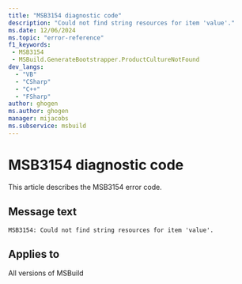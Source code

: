 ```yaml
---
title: "MSB3154 diagnostic code"
description: "Could not find string resources for item 'value'."
ms.date: 12/06/2024
ms.topic: "error-reference"
f1_keywords:
 - MSB3154
 - MSBuild.GenerateBootstrapper.ProductCultureNotFound
dev_langs:
  - "VB"
  - "CSharp"
  - "C++"
  - "FSharp"
author: ghogen
ms.author: ghogen
manager: mijacobs
ms.subservice: msbuild
---
```


# MSB3154 diagnostic code

<!-- :::ErrorDefinitionDescription::: -->
<!-- :::editable-content name="introDescription"::: -->
This article describes the MSB3154 error code.
<!-- :::editable-content-end::: -->

## Message text

`MSB3154: Could not find string resources for item 'value'.`

<!-- :::editable-content name="postOutputDescription"::: -->
<!--
{StrBegin="MSB3154: "}
-->
<!-- :::editable-content-end::: -->
<!-- :::ErrorDefinitionDescription-end::: -->

## Applies to

All versions of MSBuild
